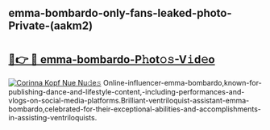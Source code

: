 ## emma-bombardo-only-fans​-leaked-photo​-Private-(aakm2)


# <h2><a href="https://mediaupload.pro?title=emma-bombardo&ref=git">🔗👉 🔴 emma-bombardo-P𝚑ot𝚘𝚜-V𝚒d𝚎o</a></h2>

[![Corinna Kopf Nue Nu𝚍e𝚜](https://i.imgur.com/0qMVB7G.gif)](https://mediaupload.pro?title=emma-bombardo&ref=git)
Online-influencer-emma-bombardo,known-for-publishing-dance-and-lifestyle-content,-including-performances-and-vlogs-on-social-media-platforms.Brilliant-ventriloquist-assistant-emma-bombardo,celebrated-for-their-exceptional-abilities-and-accomplishments-in-assisting-ventriloquists.  